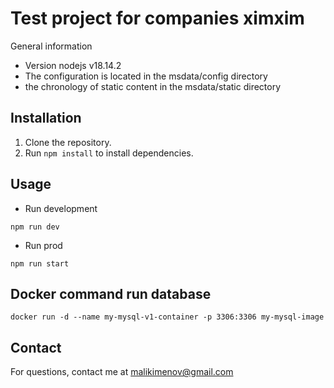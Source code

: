 # Test project for companies ximxim

General information

- Version nodejs v18.14.2
- The configuration is located in the msdata/config directory
- the chronology of static content in the msdata/static directory 



## Installation

1. Clone the repository.
2. Run `npm install` to install dependencies.

## Usage

- Run development
``` 
npm run dev
```

- Run prod
```
npm run start
``` 

## Docker command run database
``` 
docker run -d --name my-mysql-v1-container -p 3306:3306 my-mysql-image
```

## Contact

For questions, contact me at malikimenov@gmail.com